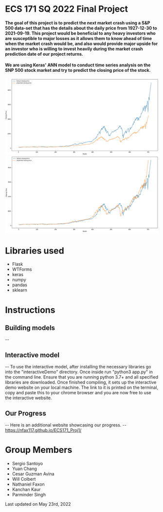 # ECS 171 SQ 2022 Final Project

#### The goal of this project is to predict the next market crash using a S\&P 500 data-set that has the details about the daily price from 1927-12-30 to 2021-09-19. This project would be beneficial to any heavy investors who are susceptible to major losses as it allows them to know ahead of time when the market crash would be, and also would provide major upside for an investor who is willing to invest heavily during the market crash prediction date of our project returns. 

#### We are using Keras' ANN model to conduct time series analysis on the SNP 500 stock market and try to predict the closing price of the stock.

![Example](./project_report/p7.png)
![Example](./project_report/p8.png)

# Libraries used
 - Flask
 - WTForms
 - keras
 - numpy
 - pandas
 - sklearn

# Instructions
## Building models
--
## Interactive model
-- To use the interactive model, after installing the necessary libraries go into the "interactiveDemo" directory. Once inside run "python3 app.py" in the command line. Ensure that you are running python 3.7+ and all specified libraries are downloaded. Once finished compiling, it sets up the interactive demo website on your local machine. The link to it is printed on the terminal, copy and paste this to your chrome browser and you are now free to use the interactive website.

## Our Progress
-- Here is an additional website showcasing our progress.
-- https://nfax117.github.io/ECS171_Proj1/
# Group Members

- Sergio Santoyo
- Yuan Chang
- Cesar Guzman Avina
- Will Colbert
- Nathaniel Faxon
- Kanchan Kaur
- Parminder Singh

Last updated on May 23rd, 2022
